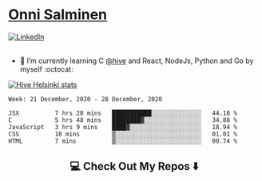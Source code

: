 <h1> <a href="https://osalmine.github.io/cv/">Onni Salminen</a></h1>
<a href="https://www.linkedin.com/in/onni-salminen/" target="_blank"><img src="https://img.shields.io/badge/LinkedIn-%230077B5.svg?&style=flat-square&logo=linkedin&logoColor=white" alt="LinkedIn"></a>
<br />
<br />

- 🌱 I’m currently learning C <a href="https://www.hive.fi/en/">@hive</a> and React, NodeJs, Python and Go by myself :octocat:

[![Hive Helsinki stats](https://badge42.herokuapp.com/api/stats/osalmine?privacyEmail=true&cursus=42)](https://github.com/JaeSeoKim/badge42)

<!--START_SECTION:waka-->
```text
Week: 21 December, 2020 - 28 December, 2020

JSX          7 hrs 20 mins   ███████████░░░░░░░░░░░░░░   44.18 % 
C            5 hrs 48 mins   ████████▓░░░░░░░░░░░░░░░░   34.88 % 
JavaScript   3 hrs 9 mins    ████▓░░░░░░░░░░░░░░░░░░░░   18.94 % 
CSS          10 mins         ▒░░░░░░░░░░░░░░░░░░░░░░░░   01.01 % 
HTML         7 mins          ▒░░░░░░░░░░░░░░░░░░░░░░░░   00.74 % 
```
<!--END_SECTION:waka-->


<h2  align="center">💻 Check Out My Repos ⬇️ </h2>
